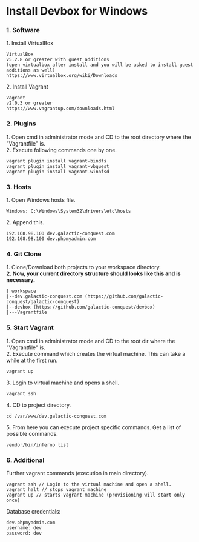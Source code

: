 # Install Devbox for Windows

### 1. Software
1\. Install VirtualBox
```
VirtualBox 
v5.2.8 or greater with guest additions 
(open virtualbox after install and you will be asked to install guest additions as well) 
https://www.virtualbox.org/wiki/Downloads
```
2\. Install Vagrant
```
Vagrant
v2.0.3 or greater 
https://www.vagrantup.com/downloads.html
```

### 2. Plugins
1\. Open cmd in administrator mode and CD to the root directory where the "Vagrantfile" is.\
2\. Execute following commands one by one.
```
vagrant plugin install vagrant-bindfs
vagrant plugin install vagrant-vbguest
vagrant plugin install vagrant-winnfsd
```

### 3. Hosts
1\. Open Windows hosts file.
```
Windows: C:\Windows\System32\drivers\etc\hosts
```
2\. Append this.
```
192.168.98.100 dev.galactic-conquest.com
192.168.98.100 dev.phpmyadmin.com
```

### 4. Git Clone
1\. Clone/Download both projects to your workspace directory.\
**2\. Now, your current directory structure should looks like this and is necessary.**
```
| workspace
|--dev.galactic-conquest.com (https://github.com/galactic-conquest/galactic-conquest)
|--devbox (https://github.com/galactic-conquest/devbox)
|---Vagrantfile
```

### 5. Start Vagrant
1\. Open cmd in administrator mode and CD to the root dir where the "Vagrantfile" is.\
2\. Execute command which creates the virtual machine. This can take a while at the first run.
```
vagrant up
```

3\. Login to virtual machine and opens a shell.
```
vagrant ssh
```
4\. CD to project directory.
```
cd /var/www/dev.galactic-conquest.com

```
5\. From here you can execute project specific commands. Get a list of possible commands.
```
vendor/bin/inferno list
```

### 6. Additional
Further vagrant commands (execution in main directory). 
```
vagrant ssh // Login to the virtual machine and open a shell.
vagrant halt // stops vagrant machine
vagrant up // starts vagrant machine (provisioning will start only once)
```

Database credentials:
```
dev.phpmyadmin.com
username: dev
password: dev
```
